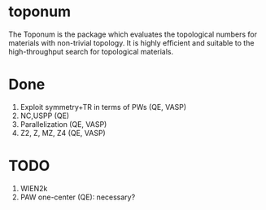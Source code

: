 # toponum
The Toponum is the package which evaluates the topological numbers for materials with non-trivial topology. It is highly efficient and suitable to the high-throughput search for topological materials.

# Done
 1. Exploit symmetry+TR in terms of PWs (QE, VASP)
 2. NC,USPP (QE)
 3. Parallelization (QE, VASP)
 4. Z2, Z, MZ, Z4 (QE, VASP)
 
# TODO
 1. WIEN2k
 2. PAW one-center (QE): necessary?
